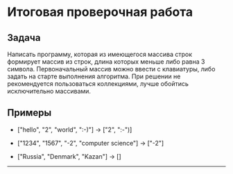 # Итоговая проверочная работа

## Задача

Hаписать программу, которая из имеющегося массива строк формирует массив из строк, длина которых меньше либо равна 3 символа. Первоначальный массив можно ввести с клавиатуры, либо задать на старте выполнения алгоритма. При решении не рекомендуется пользоваться коллекциями, лучше обойтись исключительно массивами.

## Примеры

* ["hello", "2", "world", ":-)"] -> ["2", ":-")]

* ["1234", "1567", "-2", "computer science"] -> ["-2"]

* ["Russia", "Denmark", "Kazan"] -> []

___
